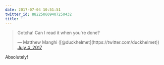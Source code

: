 ```yaml
---
date: 2017-07-04 10:51:51
twitter_id: 882250609407250432
title: ''
---
```


<blockquote class="twitter-tweet"><p lang="en" dir="ltr">Gotcha! Can I read it when you&#39;re done?</p>&mdash; Matthew Manghi ([@duckhelmet](https://twitter.com/duckhelmet)) <a href="https://twitter.com/duckhelmet/status/882250415341019136?ref_src=twsrc%5Etfw">July 4, 2017</a></blockquote>
<script async src="https://platform.twitter.com/widgets.js" charset="utf-8"></script>

Absolutely!
